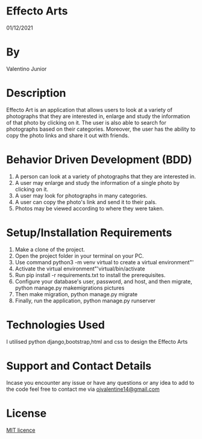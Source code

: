 # Effecto Arts
01/12/2021

# By 
Valentino Junior

# Description
Effecto Art is an application that allows users to look at a variety of photographs that they are interested in, enlarge and study the information of that photo by clicking on it. The user is also able to search for photographs based on their categories. Moreover, the user has the ability to copy the photo links and share it out with friends.

# Behavior Driven Development (BDD)
1. A person can look at a variety of photographs that they are interested in.
2. A user may enlarge and study the information of a single photo by clicking on it.
3. A user may look for photographs in many categories.
4. A user can copy the photo's link and send it to their pals.
5. Photos may be viewed according to where they were taken.

# Setup/Installation Requirements 
1. Make a clone of the project.
2. Open the project folder in your terminal on your PC.
3. Use command python3 -m venv virtual to create a virtual environment"'
4. Activate the virtual environment"'virtual/bin/activate
5. Run pip install -r requirements.txt to install the prerequisites.
6. Configure your database's user, password, and host, and then migrate, python manage.py makemigrations pictures 
7. Then make migration, python manage.py migrate
8. Finally, run the application, python manage.py runserver

# Technologies Used
 I utilised python django,bootstrap,html and css to design the Effecto Arts

# Support and Contact Details
Incase you encounter any issue or have any questions or any idea to add to the code feel free to contact me via ojvalentine14@gmail.com

# License
<a href = "https://github.com/valentine-ochieng/Programming-portfolio/blob/main/LICENSE">MIT licence </a>